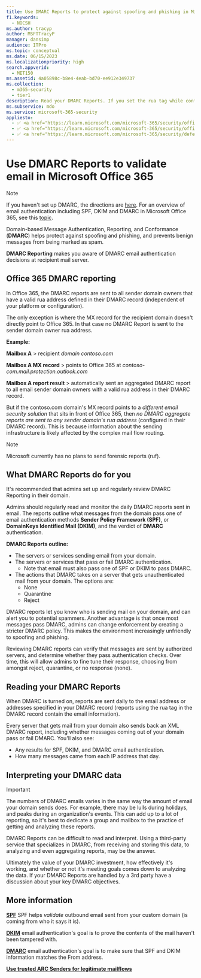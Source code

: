 ```yaml
---
title: Use DMARC Reports to protect against spoofing and phishing in Microsoft Office 365
f1.keywords:
  - NOCSH
ms.author: tracyp
author: MSFTTracyP
manager: dansimp
audience: ITPro
ms.topic: conceptual
ms.date: 06/15/2023
ms.localizationpriority: high
search.appverid:
  - MET150
ms.assetid: 4a05898c-b8e4-4eab-bd70-ee912e349737
ms.collection:
  - m365-security
  - tier1
description: Read your DMARC Reports. If you set the rua tag while configuring, DMARC Reports are sent daily to the email addresses specified, which help admins and SecOps fight spoofing and phishing emails. Domain-based Message Authentication, Reporting, and Conformance (DMARC) validate messages sent from your organization, and generate reporting that highlights DMARC effectiveness.
ms.subservice: mdo
ms.service: microsoft-365-security
appliesto:
  - ✅ <a href="https://learn.microsoft.com/microsoft-365/security/office-365-security/eop-about" target="_blank">Exchange Online Protection</a>
  - ✅ <a href="https://learn.microsoft.com/microsoft-365/security/office-365-security/microsoft-defender-for-office-365-product-overview#microsoft-defender-for-office-365-plan-1-vs-plan-2-cheat-sheet" target="_blank">Microsoft Defender for Office 365 plan 1 and plan 2</a>
  - ✅ <a href="https://learn.microsoft.com/microsoft-365/security/defender/microsoft-365-defender" target="_blank">Microsoft 365 Defender</a>
---
```


# Use DMARC Reports to validate email in Microsoft Office 365

> [!NOTE]
> If you haven't set up DMARC, the directions are [here](email-authentication-dmarc-configure.md). For an overview of email authentication including SPF, DKIM and DMARC in Microsoft Office 365, see this [topic](email-authentication-about.md).

Domain-based Message Authentication, Reporting, and Conformance (**DMARC**) helps protect against spoofing and phishing, and prevents benign messages from being marked as spam.

**DMARC Reporting** makes you aware of DMARC email authentication decisions at recipient mail server.

## Office 365 DMARC reporting

In Office 365, the DMARC reports are sent to all sender domain owners that have a valid rua address defined in their DMARC record (independent of your platform or configuration).

The only exception is where the MX record for the recipient domain doesn't directly point to Office 365. In that case no DMARC Report is sent to the sender domain owner rua address.

**Example:**

**Mailbox A** > recipient *domain contoso.com*

**Mailbox A MX record** > points to Office 365 at *contoso-com.mail.protection.outlook.com*

**Mailbox A report result** > automatically sent an aggregated DMARC report to all email sender domain owners with a valid rua address in their DMARC record.

But if the contoso.com domain's MX record points to a *different email security solution* that sits in front of Office 365, then *no DMARC aggregate reports are sent to any sender domain's rua address* (configured in their DMARC record). This is because information about the sending infrastructure is likely affected by the complex mail flow routing.

> [!NOTE]
> Microsoft currently has no plans to send forensic reports (ruf).

## What DMARC Reports do for you

It's recommended that admins set up and regularly review DMARC Reporting in their domain.

Admins should regularly read and monitor the daily DMARC reports sent in email. The reports outline what messages from the domain pass one of email authentication methods **Sender Policy Framework (SPF)**, or **DomainKeys Identified Mail (DKIM)**, and the verdict of **DMARC** authentication.

**DMARC Reports outline:**

- The servers or services sending email from your domain.
- The servers or services that pass or fail DMARC authentication.
    - Note that email must also pass one of SPF or DKIM to pass DMARC.
- The actions that DMARC takes on a server that gets unauthenticated mail from your domain. The options are:
    - None
    - Quarantine
    - Reject

DMARC reports let you know who is sending mail on your domain, and can alert you to potential spammers. Another advantage is that once most messages pass DMARC, admins can change enforcement by creating a stricter DMARC policy. This makes the environment increasingly unfriendly to spoofing and phishing.

Reviewing DMARC reports can verify that messages are sent by authorized servers, and determine whether they pass authentication checks. Over time, this will allow admins to fine tune their response, choosing from amongst reject, quarantine, or no response (none).

## Reading your DMARC Reports

When DMARC is turned on, reports are sent daily to the email address or addresses specified in your DMARC record (reports using the rua tag in the DMARC record contain the email information).

Every server that gets mail from your domain also sends back an XML DMARC report, including whether messages coming out of your domain pass or fail DMARC. You'll also see:

- Any results for SPF, DKIM, and DMARC email authentication.
- How many messages came from each IP address that day.

## Interpreting your DMARC data

> [!IMPORTANT]
> The numbers of DMARC emails varies in the same way the amount of email your domain sends does. For example, there may be lulls during holidays, and peaks during an organization's events. This can add up to a lot of reporting, so it's best to dedicate a group and mailbox to the practice of getting and analyzing these reports.

DMARC Reports can be difficult to read and interpret. Using a third-party service that specializes in DMARC, from receiving and storing this data, to analyzing and even aggregating reports, may be the answer.

Ultimately the value of your DMARC investment, how effectively it's working, and whether or not it's meeting goals comes down to analyzing the data. If your DMARC Reports are handled by a 3rd party have a discussion about your key DMARC objectives.

## More information

[**SPF**](email-authentication-spf-configure.md) SPF helps *validate* outbound email sent from your custom domain (is coming from who it says it is).

[**DKIM**](email-authentication-dkim-configure.md) email authentication's goal is to prove the contents of the mail haven't been tampered with.

[**DMARC**](email-authentication-dmarc-configure.md) email authentication's goal is to make sure that SPF and DKIM information matches the From address.

[**Use trusted ARC Senders for legitimate mailflows**](use-arc-exceptions-to-mark-trusted-arc-senders.md)
